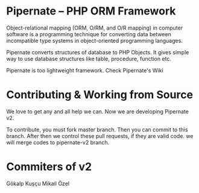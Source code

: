 Pipernate – PHP ORM Framework
=========

Object-relational mapping (ORM, O/RM, and O/R mapping) in computer software is a programming technique for converting data between incompatible type systems in object-oriented programming languages.

Pipernate converts structures of database to PHP Objects. It gives simple way to use database structures like table, procedure, function etc.

Pipernate is too lightweight framework.
Check Pipernate's Wiki

Contributing & Working from Source
======================================

We love to get any and all help we can. Now we are developing Pipernate v2.

To contribute, you must fork master branch. Then you can commit to this branch. After then we control these pull requests, if they are valid code. we will merge codes to pipernate-v2 branch.

Commiters of v2
===============

Gökalp Kuşçu
Mikail Özel

